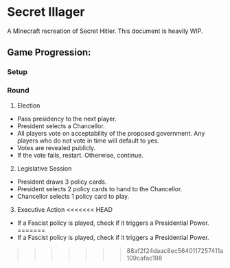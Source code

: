 # Secret Illager

A Minecraft recreation of Secret Hitler. This document is heavily WIP.

## Game Progression:
### Setup


### Round
1. Election
  * Pass presidency to the next player.
  * President selects a Chancellor.
  * All players vote on acceptability of the proposed government. Any players who do not vote in time will default to yes.
  * Votes are revealed publicly.
  * If the vote fails, restart. Otherwise, continue.
2. Legislative Session
  * President draws 3 policy cards.
  * President selects 2 policy cards to hand to the Chancellor.
  * Chancellor selects 1 policy card to play.
3. Executive Action
<<<<<<< HEAD
  * If a Fascist policy is played, check if it triggers a Presidential Power.
=======
  * If a Fascist policy is played, check if it triggers a Presidential Power.
>>>>>>> 88af2f24daac8ec5640117257411a109cafac198
